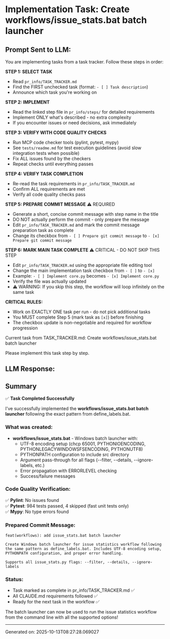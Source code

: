 # Implementation Task: Create workflows/issue_stats.bat batch launcher

## Prompt Sent to LLM:
You are implementing tasks from a task tracker. Follow these steps in order:

**STEP 1: SELECT TASK**
- Read `pr_info/TASK_TRACKER.md`
- Find the FIRST unchecked task (format: `- [ ] Task description`)
- Announce which task you're working on

**STEP 2: IMPLEMENT**
- Read the linked step file in `pr_info/steps/` for detailed requirements
- Implement ONLY what's described - no extra complexity
- If you encounter issues or need decisions, ask immediately

**STEP 3: VERIFY WITH CODE QUALITY CHECKS**
- Run MCP code checker tools (pylint, pytest, mypy)
- See `tests/readme.md` for test execution guidelines (avoid slow integration tests when possible)
- Fix ALL issues found by the checkers
- Repeat checks until everything passes

**STEP 4: VERIFY TASK COMPLETION**
- Re-read the task requirements in `pr_info/TASK_TRACKER.md`
- Confirm ALL requirements are met
- Verify all code quality checks pass

**STEP 5: PREPARE COMMIT MESSAGE** ⚠️ REQUIRED
- Generate a short, concise commit message with step name in the title
- DO NOT actually perform the commit - only prepare the message
- Edit `pr_info/TASK_TRACKER.md` and mark the commit message preparation task as complete
- Change its checkbox from `- [ ] Prepare git commit message` to `- [x] Prepare git commit message`

**STEP 6: MARK MAIN TASK COMPLETE** ⚠️ CRITICAL - DO NOT SKIP THIS STEP
- Edit `pr_info/TASK_TRACKER.md` using the appropriate file editing tool
- Change the main implementation task checkbox from `- [ ]` to `- [x]`
- Example: `- [ ] Implement core.py` becomes `- [x] Implement core.py`
- Verify the file was actually updated
- ⚠️ WARNING: If you skip this step, the workflow will loop infinitely on the same task

**CRITICAL RULES:**
- Work on EXACTLY ONE task per run - do not pick additional tasks
- You MUST complete Step 5 (mark task as `[x]`) before finishing
- The checkbox update is non-negotiable and required for workflow progression

Current task from TASK_TRACKER.md: Create workflows/issue_stats.bat batch launcher

Please implement this task step by step.

## LLM Response:
## Summary

✅ **Task Completed Successfully**

I've successfully implemented the **workflows/issue_stats.bat batch launcher** following the exact pattern from define_labels.bat.

### What was created:
- **workflows/issue_stats.bat** - Windows batch launcher with:
  - UTF-8 encoding setup (chcp 65001, PYTHONIOENCODING, PYTHONLEGACYWINDOWSFSENCODING, PYTHONUTF8)
  - PYTHONPATH configuration to include src directory
  - Argument pass-through for all flags (--filter, --details, --ignore-labels, etc.)
  - Error propagation with ERRORLEVEL checking
  - Success/failure messages

### Code Quality Verification:
✅ **Pylint**: No issues found  
✅ **Pytest**: 984 tests passed, 4 skipped (fast unit tests only)  
✅ **Mypy**: No type errors found

### Prepared Commit Message:
```
feat(workflows): add issue_stats.bat batch launcher

Create Windows batch launcher for issue statistics workflow following
the same pattern as define_labels.bat. Includes UTF-8 encoding setup,
PYTHONPATH configuration, and proper error handling.

Supports all issue_stats.py flags: --filter, --details, --ignore-labels
```

### Status:
- Task marked as complete in pr_info/TASK_TRACKER.md ✅
- All CLAUDE.md requirements followed ✅
- Ready for the next task in the workflow ✅

The batch launcher can now be used to run the issue statistics workflow from the command line with all the supported options!

---
Generated on: 2025-10-13T08:27:28.069027